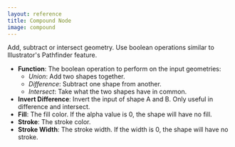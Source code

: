```yaml
---
layout: reference
title: Compound Node
image: compound
---
```

Add, subtract or intersect geometry. Use boolean operations similar to Illustrator's Pathfinder feature.

* **Function**: The boolean operation to perform on the input geometries:
  * *Union*: Add two shapes together.
  * *Difference*: Subtract one shape from another.
  * *Intersect*: Take what the two shapes have in common.
* **Invert Difference**: Invert the input of shape A and B. Only useful in difference and intersect.
* **Fill**: The fill color. If the alpha value is 0, the shape will have no fill.
* **Stroke**: The stroke color.
* **Stroke Width**: The stroke width. If the width is 0, the shape will have no stroke.
